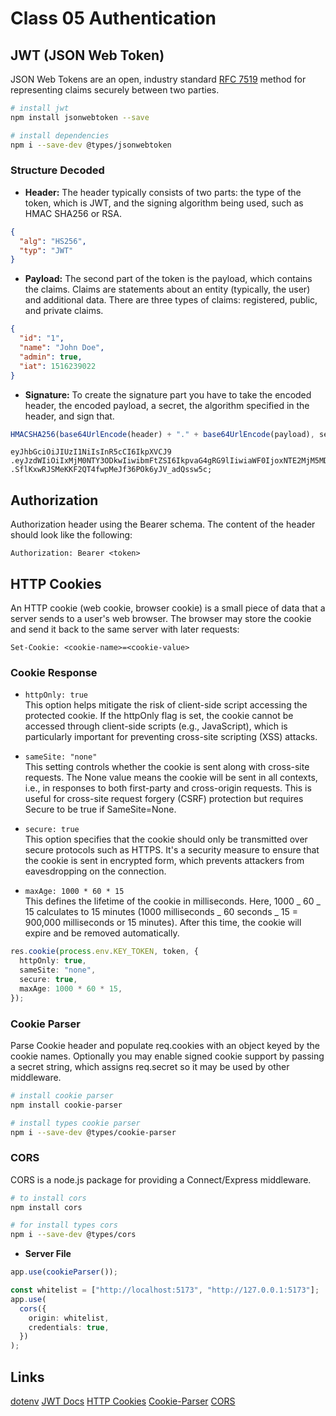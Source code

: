 # Class 05 Authentication

## JWT (JSON Web Token)

JSON Web Tokens are an open, industry standard [RFC 7519](https://datatracker.ietf.org/doc/html/rfc7519) method for representing claims securely between two parties.

```bash
# install jwt
npm install jsonwebtoken --save

# install dependencies
npm i --save-dev @types/jsonwebtoken
```

### Structure Decoded

- **Header:** The header typically consists of two parts: the type of the token, which is JWT, and the signing algorithm being used, such as HMAC SHA256 or RSA.

```json
{
  "alg": "HS256",
  "typ": "JWT"
}
```

- **Payload:** The second part of the token is the payload, which contains the claims. Claims are statements about an entity (typically, the user) and additional data. There are three types of claims: registered, public, and private claims.

```json
{
  "id": "1",
  "name": "John Doe",
  "admin": true,
  "iat": 1516239022
}
```

- **Signature:** To create the signature part you have to take the encoded header, the encoded payload, a secret, the algorithm specified in the header, and sign that.

```js
HMACSHA256(base64UrlEncode(header) + "." + base64UrlEncode(payload), secret);
```

```string
eyJhbGciOiJIUzI1NiIsInR5cCI6IkpXVCJ9
.eyJzdWIiOiIxMjM0NTY3ODkwIiwibmFtZSI6IkpvaG4gRG9lIiwiaWF0IjoxNTE2MjM5MDIyfQ
.SflKxwRJSMeKKF2QT4fwpMeJf36POk6yJV_adQssw5c;
```

## Authorization

Authorization header using the Bearer schema. The content of the header should look like the following:

```
Authorization: Bearer <token>
```

## HTTP Cookies

An HTTP cookie (web cookie, browser cookie) is a small piece of data that a server sends to a user's web browser. The browser may store the cookie and send it back to the same server with later requests:

```
Set-Cookie: <cookie-name>=<cookie-value>
```

### Cookie Response

- `httpOnly: true`  
  This option helps mitigate the risk of client-side script accessing the protected cookie. If the httpOnly flag is set, the cookie cannot be accessed through client-side scripts (e.g., JavaScript), which is particularly important for preventing cross-site scripting (XSS) attacks.

- `sameSite: "none"`  
  This setting controls whether the cookie is sent along with cross-site requests. The None value means the cookie will be sent in all contexts, i.e., in responses to both first-party and cross-origin requests. This is useful for cross-site request forgery (CSRF) protection but requires Secure to be true if SameSite=None.

- `secure: true`  
  This option specifies that the cookie should only be transmitted over secure protocols such as HTTPS. It's a security measure to ensure that the cookie is sent in encrypted form, which prevents attackers from eavesdropping on the connection.

- `maxAge: 1000 * 60 * 15`  
  This defines the lifetime of the cookie in milliseconds. Here, 1000 _ 60 _ 15 calculates to 15 minutes (1000 milliseconds _ 60 seconds _ 15 = 900,000 milliseconds or 15 minutes). After this time, the cookie will expire and be removed automatically.

```ts
res.cookie(process.env.KEY_TOKEN, token, {
  httpOnly: true,
  sameSite: "none",
  secure: true,
  maxAge: 1000 * 60 * 15,
});
```

### Cookie Parser

Parse Cookie header and populate req.cookies with an object keyed by the cookie names. Optionally you may enable signed cookie support by passing a secret string, which assigns req.secret so it may be used by other middleware.

```bash
# install cookie parser
npm install cookie-parser

# install types cookie parser
npm i --save-dev @types/cookie-parser
```

### CORS

CORS is a node.js package for providing a Connect/Express middleware.

```bash
# to install cors
npm install cors

# for install types cors
npm i --save-dev @types/cors
```

- **Server File**

```ts
app.use(cookieParser());

const whitelist = ["http://localhost:5173", "http://127.0.0.1:5173"];
app.use(
  cors({
    origin: whitelist,
    credentials: true,
  })
);
```

## Links

[dotenv](https://www.npmjs.com/package/dotenv)
[JWT Docs](https://jwt.io/)
[HTTP Cookies](https://developer.mozilla.org/en-US/docs/Web/HTTP/Cookies)
[Cookie-Parser](https://www.npmjs.com/package/cookie-parser)
[CORS](https://www.npmjs.com/package/cors)
